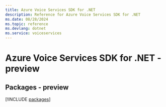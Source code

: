 ```yaml
---
title: Azure Voice Services SDK for .NET
description: Reference for Azure Voice Services SDK for .NET
ms.date: 08/28/2024
ms.topic: reference
ms.devlang: dotnet
ms.service: voiceservices
---
```

# Azure Voice Services SDK for .NET - preview
## Packages - preview
[!INCLUDE [packages](voice-services-index.md)]